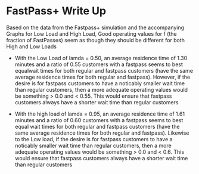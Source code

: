 # FastPass+ Write Up

Based on the data from the Fastpass+ simulation and the accompanying Graphs for Low Load and High Load, Good operating values for f (the fraction of FastPasses) seem as though they should be different for both High and Low Loads

* With the Low Load of lamda = 0.50, an average residence time of 1.30 minutes and a ratio of 0.55 customers with a fastpass seems to best equalwait times for both regular and fastpass customers (have the same average residence times for both regular and fastpass). However, if the desire is for fastpass customers to have a noticably smaller wait time than regular customers, then a more adequate operating values would be something > 0.0 and < 0.55. This would ensure that fastpass customers always have a shorter wait time than regular customers

* With the high load of lamda = 0.95, an average residence time of 1.61 minutes and a ratio of 0.60 customers with a fastpass seems to best equal wait times for both regular and fastpass customers (have the same average residence times for both regular and fastpass). Likewise to the Low load, if the desire is for fastpass customers to have a noticably smaller wait time than regular customers, then a more adequate operating values would be something > 0.0 and < 0.6. This would ensure that fastpass customers always have a shorter wait time than regular customers